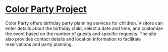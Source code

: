 # [Color Party Project](https://colorfunparks.pt/colorparty.php)

Color Party offers birthday party planning services for children. Visitors can enter details about the birthday child, select a date and time, and customize the event based on the number of guests and specific requests. The site also provides contact details and location information to facilitate reservations and party planning.

